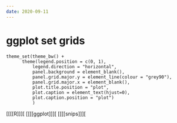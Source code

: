 ```yaml
---
date: 2020-09-11
---
```


# ggplot set grids
	theme_set(theme_bw() +
		  theme(legend.position = c(0, 1),
		      legend.direction = "horizontal",
		      panel.background = element_blank(),
		      panel.grid.major.y = element_line(colour = "grey90"),
		      panel.grid.major.x = element_blank(),
		      plot.title.position = "plot",
		      plot.caption = element_text(hjust=0),
		      plot.caption.position = "plot")
		      )

[[[[R]]][
[[[[ggplot]]][
[[[[snips]]][
